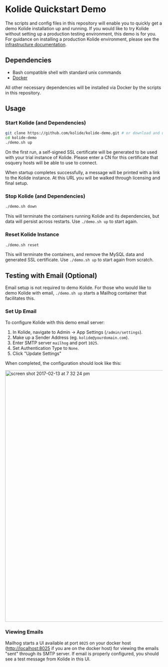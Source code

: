 # Kolide Quickstart Demo

The scripts and config files in this repository will enable you to quickly get a demo Kolide installation up and running. If you would like to try Kolide without setting up a production testing environment, this demo is for you. For guidance on installing a production Kolide environment, please see the [infrastructure documentation](https://docs.kolide.co/kolide/current/infrastructure/index.html).

## Dependencies

-  Bash compatible shell with standard unix commands
-  [Docker](https://docs.docker.com/engine/installation/)

All other necessary dependencies will be installed via Docker by the scripts in this repository.

## Usage

### Start Kolide (and Dependencies)
```bash
git clone https://github.com/kolide/kolide-demo.git # or download and unzip https://github.com/kolide/kolide-demo/archive/master.zip
cd kolide-demo
./demo.sh up
```

On the first run, a self-signed SSL certificate will be generated to be used with your trial instance of Kolide. Please enter a CN for this certificate that osquery hosts will be able to use to connect.

When startup completes successfully, a message will be printed with a link to the Kolide instance. At this URL you will be walked through licensing and final setup.

### Stop Kolide (and Dependencies)

```bash
./demo.sh down
```

This will terminate the containers running Kolide and its dependencies, but data will persist across restarts. Use `./demo.sh up` to start again.

### Reset Kolide Instance

```bash
./demo.sh reset
```

This will terminate the containers, and remove the MySQL data and generated SSL certificate. Use `./demo.sh up` to start again from scratch.

## Testing with Email (Optional)

Email setup is not required to demo Kolide. For those who would like to demo Kolide with email, `./demo.sh up` starts a Mailhog container that facilitates this. 

### Set Up Email

To configure Kolide with this demo email server:

1. In Kolide, navigate to Admin -> App Settings (`/admin/settings`).
2. Make up a Sender Address (eg. `kolide@yourdomain.com`).
2. Enter SMTP server `mailhog` and port `1025`.
3. Set Authentication Type to `None`.
4. Click "Update Settings"

When completed, the configuration should look like this:

<img width="802" alt="screen shot 2017-02-13 at 7 32 24 pm" src="https://cloud.githubusercontent.com/assets/575602/22914173/ff30949c-f223-11e6-8f3f-27675d6dbedb.png">

### Viewing Emails

Mailhog starts a UI available at port `8025` on your docker host ([http://localhost:8025](http://localhost:8025) if you are on the docker host) for viewing the emails "sent" through its SMTP server. If email is properly configured, you should see a test message from Kolide in this UI.
